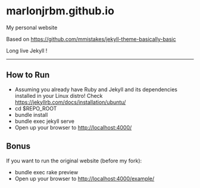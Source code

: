 # marlonjrbm.github.io
My personal website

Based on <https://github.com/mmistakes/jekyll-theme-basically-basic>

Long live Jekyll !

-------------------------------------------------------------------------------
## How to Run

- Assuming you already have Ruby and Jekyll and its dependencies installed in your Linux distro! Check <https://jekyllrb.com/docs/installation/ubuntu/>
- cd $REPO_ROOT
- bundle install
- bundle exec jekyll serve
- Open up your browser to <http://localhost:4000/>

## Bonus

If you want to run the original website (before my fork): 

- bundle exec rake preview
- Open up your browser to <http://localhost:4000/example/>

